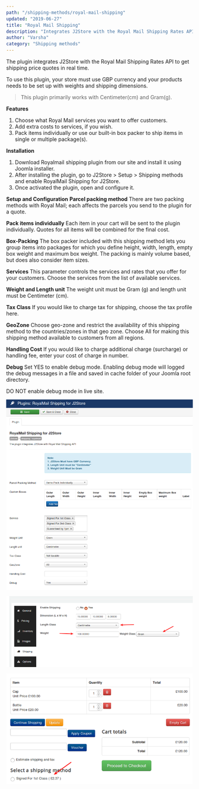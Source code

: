 ```yaml
---
path: "/shipping-methods/royal-mail-shipping"
updated: "2019-06-27"
title: "Royal Mail Shipping"
description: "Integrates J2Store with the Royal Mail Shipping Rates API to get shipping price quotes in real time."
author: "Varsha"
category: "Shipping methods"
---
```



The plugin integrates J2Store with the Royal Mail Shipping Rates API to get shipping price quotes in real time.

To use this plugin, your store must use GBP currency and your products needs to be set up with weights and shipping dimensions.

> This plugin primarily works with Centimeter(cm) and Gram(g).

**Features**
1. Choose what Royal Mail services you want to offer customers.
2. Add extra costs to services, if you wish.
3. Pack items individually or use our built-in box packer to ship items in single or multiple package(s).


**Installation**
1. Download Royalmail shipping plugin from our site and install it using Joomla installer.
2. After installing the plugin, go to J2Store > Setup > Shipping methods and enable RoyalMail Shipping for J2Store.
3. Once activated the plugin, open and configure it.

**Setup and Configuration**
**Parcel packing method**
There are two packing methods with Royal Mail; each affects the parcels you send to the plugin for a quote.

**Pack items individually**
Each item in your cart will be sent to the plugin individually. Quotes for all items will be combined for the final cost.

**Box-Packing**
The box packer included with this shipping method lets you group items into packages for which you define height, width, length, empty box weight and maximum box weight. The packing is mainly volume based, but does also consider item sizes.

**Services**
This parameter controls the services and rates that you offer for your customers. Choose the services from the list of available services.

**Weight and Length unit**
The weight unit must be Gram (g) and length unit must be Centimeter (cm).

**Tax Class**
If you would like to charge tax for shipping, choose the tax profile here.

**GeoZone**
Choose geo-zone and restrict the availability of this shipping method to the countries/zones in that geo zone. Choose All for making this shipping method available to customers from all regions.

**Handling Cost**
If you would like to charge additional charge (surcharge) or handling fee, enter your cost of charge in number.

**Debug**
Set YES to enable debug mode. Enabling debug mode will logged the debug messages in a file and saved in cache folder of your Joomla root directory.

DO NOT enable debug mode in live site.

![settings](../../images/shipping-methods/royal-mail-shipping/royal-shipping-settings.png)

![product settings](../../images/shipping-methods/royal-mail-shipping/royal-product-settings.png)


![shipping rates](../../images/shipping-methods/royal-mail-shipping/royal-shipping-rates.png)
